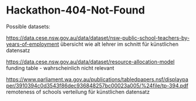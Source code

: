 # Hackathon-404-Not-Found

Possible datasets:

https://data.cese.nsw.gov.au/data/dataset/nsw-public-school-teachers-by-years-of-employment
	übersicht wie alt lehrer im schnitt für künstlichen datensatz

https://data.cese.nsw.gov.au/data/dataset/resource-allocation-model
	funding table - wahrscheinlich nicht relevant
	
https://www.parliament.wa.gov.au/publications/tabledpapers.nsf/displaypaper/3910394c0d3543f86dec936848257bc00023a005/%24file/tp-394.pdf
	remoteness of schools verteilung für künstlichen datensatz
